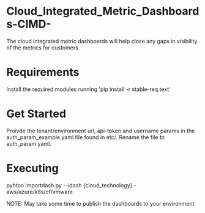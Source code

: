 # Cloud_Integrated_Metric_Dashboards-CIMD-
The cloud integrated metric dashboards will help close any gaps in visibility of the metrics for customers

# Requirements
Install the required modules running 'pip install -r stable-req.text'

# Get Started
Proivde the tenant/environment url, api-token and username params in the auth_param_example.yaml file found in etc/. Rename the file to auth_param.yaml.

# Executing
pyhton importdash.py --idash {cloud_technology} - aws/azure/k8s/cf/vmware

NOTE: May take some time to publish the dashboards to your environment
